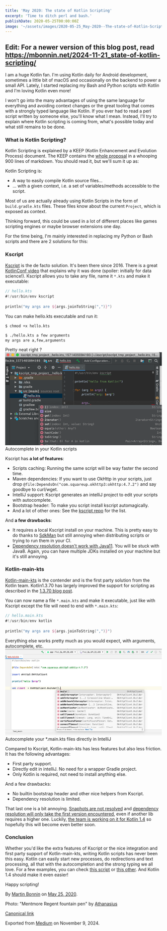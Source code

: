 ```yaml
---
title: 'May 2020: The state of Kotlin Scripting'
excerpt: 'Time to ditch perl and bash.'
publishDate: 2020-05-25T00:00:00Z
image: '~/assets/images/2020-05-25_May-2020--The-state-of-Kotlin-Scripting/1*anaWfkE-LuvgmEabzQgDOQ.jpeg'
---
```


## Edit: For a newer version of this blog post, read https://mbonnin.net/2024-11-21_state-of-kotlin-scripting/

I am a huge Kotlin fan. I'm using Kotlin daily for Android development, sometimes a little bit of macOS and occasionally on the backend to power a small API. Lately, I started replacing my Bash and Python scripts with Kotlin and I'm loving Kotlin even more!

I won't go into the many advantages of using the same language for everything and avoiding context changes or the great tooling that comes with a strongly typed language like Kotlin. If you ever had to read a perl script written by someone else, you'll know what I mean. Instead, I'll try to explain where Kotlin scripting is coming from, what's possible today and what still remains to be done.

### What is Kotlin Scripting?

Kotlin Scripting is explained by a KEEP (Kotlin Enhancement and Evolution Process) document. The KEEP contains the [whole proposal](https://github.com/Kotlin/KEEP/blob/master/proposals/scripting-support.md) in a whooping 900 lines of markdown. You should read it, but we'll sum it up as:

Kotlin Scripting is:

- A way to easily compile Kotlin source files...
- ... with a given context, i.e. a set of variables/methods accessible to the script.

Most of us are actually already using Kotlin Scripts in the form of `build.gradle.kts` files. These files know about the current `Project`, which is exposed as context.

Thinking forward, this could be used in a lot of different places like games scripting engines or maybe browser extensions one day.

For the time being, I'm mainly interested in replacing my Python or Bash scripts and there are 2 solutions for this:

### Kscript

[Kscript](https://github.com/holgerbrandl/kscript/) is the de facto solution. It's been there since 2016. There is a great [KotlinConf video](https://www.youtube.com/watch?v=cOJPKhlRa8c) that explains why it was done (spoiler: initially for data science!). Kscript allows you to take any file, name it `*.kts` and make it executable:

```kotlin
// hello.kts
#!/usr/bin/env kscript

println("my args are ${args.joinToString(",")}")
```

You can make hello.kts executable and run it:

```shell
$ chmod +x hello.kts
```

```
$ ./hello.kts a few arguments
my args are a,few,arguments
```

Pretty neat right ?
![](../../assets/images/2020-05-25_May-2020--The-state-of-Kotlin-Scripting/0*Y4YltV6P_RG0XCbt.png)Autocomplete in your Kotlin scripts

Kscript has **a lot of features**:

- Scripts caching: Running the same script will be way faster the second time.
- Maven dependencies: If you want to use OkHttp in your scripts, just drop `@file:DependsOn("com.squareup.okhttp3:okhttp:4.7.2")` and say goodbye to curl/wget.
- IntelliJ support: Kscript generates an intelliJ project to edit your scripts with autocomplete.
- Bootstrap header: To make you script install kscript automagically.
- And a lot of other ones: See the [kscript repo](https://github.com/holgerbrandl/kscript) for the list.

And **a few drawbacks**:

- It requires a local Kscript install on your machine. This is pretty easy to do thanks to [SdkMan](https://sdkman.io/) but still annoying when distributing scripts or trying to run them in your CI.
- [Dependency resolution doesn't work with Java11](https://github.com/holgerbrandl/kscript/issues/239). You will be stuck with Java8. Again, you can have multiple JDKs installed on your machine but it's still annoying.

### Kotlin-main-kts

[Kotlin-main-kts](https://github.com/JetBrains/kotlin/tree/master/libraries/tools/kotlin-main-kts) is the contender and is the first party solution from the Kotlin team. Kotlin1.3.70 has largely improved the support for scripting as described in the [1.3.70 blog post](https://blog.jetbrains.com/kotlin/2020/03/kotlin-1-3-70-released/).

You can now name a file `*.main.kts` and make it executable, just like with Kscript except the file will need to end with `*.main.kts`:

```kotlin
// hello.main.kts
#!/usr/bin/env kotlin

println("my args are ${args.joinToString(",")}")
```

Everything else works pretty much as you would expect, with arguments, autocomplete, etc.
![](../../assets/images/2020-05-25_May-2020--The-state-of-Kotlin-Scripting/1*94XBgVVgekix267PI4w7qg.png)Autocomplete your \*.main.kts files directly in IntelliJ

Compared to Kscript, Kotlin-main-kts has less features but also less friction. It has the following advantages:

- First party support.
- Directly edit in intelliJ. No need for a wrapper Gradle project.
- Only Kotlin is required, not need to install anything else.

And a few drawbacks:

- No builtin bootstrap header and other nice helpers from Kscript.
- Dependency resolution is limited.

That last one is a bit annoying. [Snaphots are not resolved](https://youtrack.jetbrains.com/issue/KT-38212) and [dependency resolution will only take the first version encountered](https://youtrack.jetbrains.com/issue/KT-38006), even if another lib requires a higher one. Luckily, [the team is working on it for Kotlin 1.4](https://github.com/holgerbrandl/kscript/issues/239#issuecomment-628547025) so hopefully this will become even better soon.

### Conclusion

Whether you'd like the extra features of Kscript or the nice integration and first party support of Kotlin-main-kts, writing Kotlin scripts has never been this easy. Kotlin can easily start new processes, do redirections and text processing, all that with the autocompletion and the strong typing we all love. For a few examples, you can check [this script](https://github.com/HearthSim/HSTracker/blob/master/scripts/release.kts) or [this other](https://github.com/apollographql/apollo-android/blob/master/scripts/release.main.kts). And Kotlin 1.4 should make it even easier!

Happy scripting!

By [Martin Bonnin](https://medium.com/@mbonnin) on [May 25, 2020](https://medium.com/p/99cb6cc57db1).

Photo: "Mentmore Regent fountain pen" by [Athanasius](https://www.flickr.com/photos/keithpatterson/)

[Canonical link](https://medium.com/@mbonnin/may-2020-the-state-of-kotlin-scripting-99cb6cc57db1)

Exported from [Medium](https://medium.com) on November 9, 2024.
